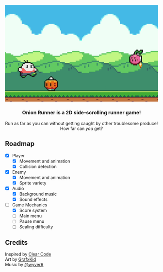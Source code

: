 </br>
<p align="center">
  <img src="demo.png" width=600></img>
</p>

<h3 align="center">Onion Runner is a 2D side-scrolling runner game!</h3>
<p align="center">
  Run as far as you can without getting caught by other troublesome produce! </br>
  How far can <i>you</i> get?
</p>

## Roadmap

- [x] Player
  - [x] Movement and animation
  - [x] Collision detection
- [x] Enemy
  - [x] Movement and animation
  - [x] Sprite variety
- [x] Audio
  - [x] Background music
  - [x] Sound effects
- [ ] Game Mechanics
  - [x] Score system
  - [ ] Main menu
  - [ ] Pause menu
  - [ ] Scaling difficulty

## Credits

Inspired by [Clear Code](https://www.youtube.com/watch?v=AY9MnQ4x3zk) </br>
Art by [GrafxKid](https://opengameart.org/content/arcade-platformer-assets) </br>
Music by [@wyver9](https://opengameart.org/content/good-mood-theme-8-bit)
